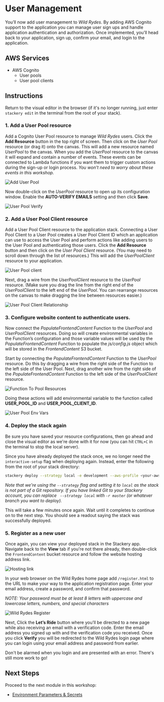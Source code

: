 # User Management
You’ll now add user management to *Wild Rydes*. By adding AWS Cognito support to the application you can manage user sign ups and handle application authentication and authorization. Once implemented, you’ll head back to your application, sign up, confirm your email, and login to the application.

<!-- FIXME: Add more detail about Cognito, user pools, user pool clients -->

## AWS Services
<!-- FIXME: link to Stackery resource docs? -->

* AWS Cognito
  * User pools
  * User pool clients

## Instructions
Return to the visual editor in the browser (if it's no longer running, just enter `stackery edit` in the terminal from the root of your stack).

### 1. Add a User Pool resource

Add a Cognito User Pool resource to manage *Wild Rydes* users. Click the **Add Resource** button in the top right of screen. Then click on the _User Pool_ resource (or drag it) onto the canvas. This will add a new resource named _UserPool_ to the canvas. When you add the _UserPool_ resource to the canvas it will expand and contain a number of events. These events can be connected to Lambda functions if you want them to trigger custom actions during the sign-up or login process. _You won’t need to worry about these events in this workshop._

![Add User Pool](./images/02-user-pool.png)



Now double-click on the *UserPool* resource to open up its configuration window. Enable the **AUTO-VERIFY EMAILS** setting and then click **Save**.

![User Pool Verify](./images/02-user-pool-verify.png)



### 2. Add a User Pool Client resource

Add a User Pool Client resource to the application stack. Connecting a User Pool Client to a User Pool creates a User Pool Client ID which an application can use to access the User Pool and perform actions like adding users to the User Pool and authenticating those users. Click the **Add Resource** button and then click on the _User Pool Client_ resource. (You may need to scroll down through the list of resources.) This will add the _UserPoolClient_ resource to your application.

![User Pool client](./images/02-user-pool-client.png)



Next, drag a wire from the _UserPoolClient_ resource to the _UserPool_ resource. (Make sure you drag the line from the right end of the _UserPoolClient_ to the left end of the _UserPool_. You can rearrange resources on the canvas to make dragging the line between resources easier.)

![User Pool Client Relationship](./images/02-user-pool-client-to-user-pool.png)



### 3. Configure website content to authenticate users.

Now connect the _PopulateFrontendContent_ Function to the *UserPool* and *UserPoolClient* resources. Doing so will create environmental variables in the Function’s configuration and those variable values will be used by the _PopulateFrontendContent_ Function to populate the *js/config.js* object which will be stored in the _FrontendContent_ S3 bucket.

Start by connecting the _PopulateFrontendContent_ Function to the _UserPool_ resource. Do this by dragging a wire from the right side of the Function to the left side of the User Pool. Next, drag another wire from the right side of the _PopulateFrontendContent_ Function to the left side of the _UserPoolClient_ resource.

![Function To Pool Resources](./images/02-function-to-pool-resources.png)



Doing these actions will add environmental variable to the function called **USER_POOL_ID** and **USER_POOL_CLIENT_ID**.

![User Pool Env Vars](./images/02-user-pool-env-vars.png)



### 4. Deploy the stack again

Be sure you have saved your resource configurations, then go ahead and close the visual editor as we're done with it for now (you can hit `CTRL+C` in the terminal to stop the local server).

Since you have already deployed the stack once, we no longer need the `interactive-setup` flag when deploying again. Instead, enter the following from the root of your stack directory:

```bash
stackery deploy --strategy local -e development --aws-profile <your-aws-profile-name>
```

_Note that we're using the `--strategy` flag and setting it to `local` as the stack is not part of a Git repository. If you have linked Git to your Stackery account, you can replace ` --strategy local` with `-r master` (or whatever branch you want to deploy)._

This will take a few minutes once again. Wait until it completes to continue on to the next step. You should see a readout saying the stack was successfully deployed.

### 5. Register as a new user
Once again, you can view your deployed stack in the Stackery app. Navigate back to the __View__ tab if you're not there already, then double-click the `FrontendContent` bucket resource and follow the website hosting address link.

![Hosting link](./images/02-s3-link.png)

In your web browser on the Wild Rydes home page add `/register.html` to the URL to make your way to the application registration page. Enter your email address, create a password, and confirm that password.

*NOTE: Your password must be at least 8 letters with uppercase and lowercase letters, numbers, and special characters*

![Wild Rydes Register](./images/02-wild-rydes-register.png)

Next, Click the **Let’s Ride** button where you’ll be directed to a new page while also receiving an email with a verification code. Enter the email address you signed up with and the verification code you received. Once you click **Verify** you will be redirected to the Wild Rydes login page where you can login using your email address and password from earlier.

Don't be alarmed when you login and are presented with an error. There's still more work to go!

## Next Steps

Proceed to the next module in this workshop:

* [Environment Parameters & Secrets](./03-environment-parameters.md)

